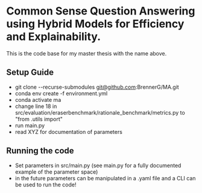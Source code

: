 # Common Sense Question Answering using Hybrid Models for Efficiency and Explainability.
This is the code base for my master thesis with the name above.

## Setup Guide
- git clone --recurse-submodules git@github.com:BrennerG/MA.git
- conda env create -f environment.yml
- conda activate ma
- change line 18 in src/evaluation/eraserbenchmark/rationale_benchmark/metrics.py to "from .utils import"
- run main.py
- read XYZ for documentation of parameters

## Running the code
- Set parameters in src/main.py (see main.py for a fully documented example of the parameter space)
- in the future parameters can be manipulated in a .yaml file and a CLI can be used to run the code!